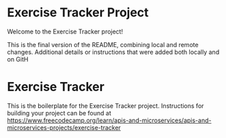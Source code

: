 
# Exercise Tracker Project

Welcome to the Exercise Tracker project!

This is the final version of the README, combining local and remote changes.
Additional details or instructions that were added both locally and on GitH
# Exercise Tracker

This is the boilerplate for the Exercise Tracker project. Instructions for building your project can be found at https://www.freecodecamp.org/learn/apis-and-microservices/apis-and-microservices-projects/exercise-tracker

